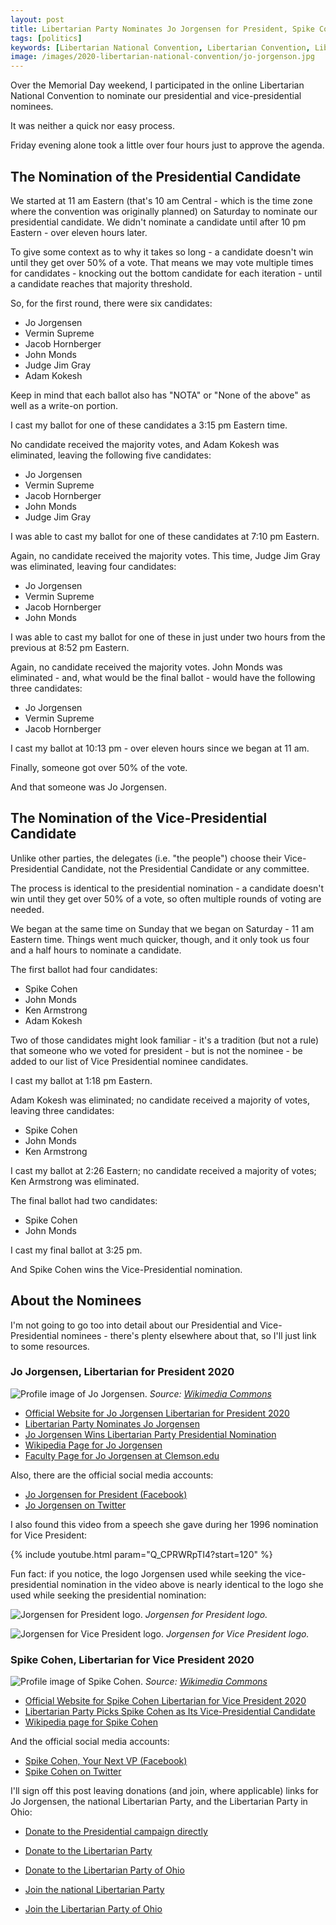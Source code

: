 ```yaml
---
layout: post
title: Libertarian Party Nominates Jo Jorgensen for President, Spike Cohen for Vice President
tags: [politics]
keywords: [Libertarian National Convention, Libertarian Convention, Libertarian, Jo Jorgensen, Jorgensen, Spike Cohen, Cohen, presidential nominee, vice-presidential nominee, president, vice president]
image: /images/2020-libertarian-national-convention/jo-jorgenson.jpg
---
```


Over the Memorial Day weekend, I participated in the online Libertarian National Convention to nominate our presidential and vice-presidential nominees.

It was neither a quick nor easy process.

Friday evening alone took a little over four hours just to approve the agenda.

## The Nomination of the Presidential Candidate

We started at 11 am Eastern (that's 10 am Central - which is the time zone where the convention was originally planned) on Saturday to nominate our presidential candidate. We didn't nominate a candidate until after 10 pm Eastern - over eleven hours later.

To give some context as to why it takes so long - a candidate doesn't win until they get over 50% of a vote. That means we may vote multiple times for candidates - knocking out the bottom candidate for each iteration - until a candidate reaches that majority threshold.

So, for the first round, there were six candidates: 

* Jo Jorgensen
* Vermin Supreme
* Jacob Hornberger
* John Monds
* Judge Jim Gray
* Adam Kokesh

Keep in mind that each ballot also has "NOTA" or "None of the above" as well as a write-on portion. 

I cast my ballot for one of these candidates a 3:15 pm Eastern time.

No candidate received the majority votes, and Adam Kokesh was eliminated, leaving the following five candidates:

* Jo Jorgensen
* Vermin Supreme
* Jacob Hornberger
* John Monds
* Judge Jim Gray

I was able to cast my ballot for one of these candidates at 7:10 pm Eastern.

Again, no candidate received the majority votes. This time, Judge Jim Gray was eliminated, leaving four candidates:

* Jo Jorgensen
* Vermin Supreme
* Jacob Hornberger
* John Monds

I was able to cast my ballot for one of these in just under two hours from the previous at 8:52 pm Eastern.

Again, no candidate received the majority votes. John Monds was eliminated - and, what would be the final ballot - would have the following three candidates:

* Jo Jorgensen
* Vermin Supreme
* Jacob Hornberger

I cast my ballot at 10:13 pm - over eleven hours since we began at 11 am.

Finally, someone got over 50% of the vote.

And that someone was Jo Jorgensen.

## The Nomination of the Vice-Presidential Candidate

Unlike other parties, the delegates (i.e. "the people") choose their Vice-Presidential Candidate, not the Presidential Candidate or any committee.

The process is identical to the presidential nomination - a candidate doesn't win until they get over 50% of a vote, so often multiple rounds of voting are needed.

We began at the same time on Sunday that we began on Saturday - 11 am Eastern time. Things went much quicker, though, and it only took us four and a half hours to nominate a candidate.

The first ballot had four candidates:

* Spike Cohen
* John Monds
* Ken Armstrong
* Adam Kokesh

Two of those candidates might look familiar - it's a tradition (but not a rule) that someone who we voted for president - but is not the nominee - be added to our list of Vice Presidential nominee candidates.

I cast my ballot at 1:18 pm Eastern.

Adam Kokesh was eliminated; no candidate received a majority of votes, leaving three candidates:

* Spike Cohen
* John Monds
* Ken Armstrong

I cast my ballot at 2:26 Eastern; no candidate received a majority of votes; Ken Armstrong was eliminated.

The final ballot had two candidates:

* Spike Cohen
* John Monds

I cast my final ballot at 3:25 pm.

And Spike Cohen wins the Vice-Presidential nomination.

## About the Nominees

I'm not going to go too into detail about our Presidential and Vice-Presidential nominees - there's plenty elsewhere about that, so I'll just link to some resources.

### Jo Jorgensen, Libertarian for President 2020

![Profile image of Jo Jorgensen.](/images/2020-libertarian-national-convention/jo-jorgenson.jpg)
*Source: [Wikimedia Commons](https://commons.wikimedia.org/wiki/File:Jo_Jorgenson.jpg)*

* [Official Website for Jo Jorgensen Libertarian for President 2020](https://joj2020.com/)
* [Libertarian Party Nominates Jo Jorgensen](https://lpo.org/libertarian-party-nominates-jo-jorgensen/)
* [Jo Jorgensen Wins Libertarian Party Presidential Nomination](https://reason.com/2020/05/23/jo-jorgensen-wins-libertarian-party-presidential-nomination/)
* [Wikipedia Page for Jo Jorgensen](https://en.wikipedia.org/wiki/Jo_Jorgensen)
* [Faculty Page for Jo Jorgensen at Clemson.edu](https://www.clemson.edu/cbshs/faculty-staff/profiles/jjorgen)

Also, there are the official social media accounts:

* [Jo Jorgensen for President (Facebook)](https://www.facebook.com/JoJorgensen2020/)
* [Jo Jorgensen on Twitter](https://twitter.com/Jo4liberty)

I also found this video from a speech she gave during her 1996 nomination for Vice President:

{% include youtube.html param="Q_CPRWRpTI4?start=120" %}

Fun fact: if you notice, the logo Jorgensen used while seeking the vice-presidential nomination in the video above is nearly identical to the logo she used while seeking the presidential nomination:

![Jorgensen for President logo.](/images/2020-libertarian-national-convention/jorgensen-for-president-logo.png)
*Jorgensen for President logo.*

![Jorgensen for Vice President logo.](/images/2020-libertarian-national-convention/jorgensen-for-vice-president-logo.png)
*Jorgensen for Vice President logo.*

### Spike Cohen, Libertarian for Vice President 2020

![Profile image of Spike Cohen.](/images/2020-libertarian-national-convention/spike-cohen.png)
*Source: [Wikimedia Commons](https://commons.wikimedia.org/wiki/File:Spike_Cohen_Libertarian_VP_2020.png)*

* [Official Website for Spike Cohen Libertarian for Vice President 2020](https://verminsupreme2020.com/spike/)
* [Libertarian Party Picks Spike Cohen as Its Vice-Presidential Candidate](https://reason.com/2020/05/24/libertarian-party-picks-spike-cohen-as-its-vice-presidential-candidate/)
* [Wikipedia page for Spike Cohen](https://en.wikipedia.org/wiki/Spike_Cohen)

And the official social media accounts:

* [Spike Cohen, Your Next VP (Facebook)](https://www.facebook.com/LiterallySpikeCohen/)
* [Spike Cohen on Twitter](https://twitter.com/RealSpikeCohen)

I'll sign off this post leaving donations (and join, where applicable) links for Jo Jorgensen, the national Libertarian Party, and the Libertarian Party in Ohio:

* [Donate to the Presidential campaign directly](https://joj2020.com/contribute-to-jo/)
* [Donate to the Libertarian Party](https://www.lp.org/donate)
* [Donate to the Libertarian Party of Ohio](https://lpo.org/donate/)

* [Join the national Libertarian Party](https://www.lp.org/join)
* [Join the Libertarian Party of Ohio](https://lpo.org/join/)
